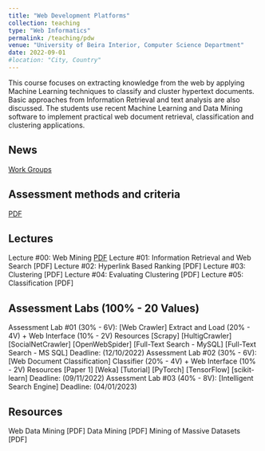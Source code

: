 ```yaml
---
title: "Web Development Platforms"
collection: teaching
type: "Web Informatics"
permalink: /teaching/pdw
venue: "University of Beira Interior, Computer Science Department"
date: 2022-09-01
#location: "City, Country"
---
```


This course focuses on extracting knowledge from the web by applying Machine Learning techniques to classify and cluster hypertext documents. Basic approaches from Information Retrieval and text analysis are also discussed. The students use recent Machine Learning and Data Mining software to implement practical web document retrieval, classification and clustering applications.

## News
[Work Groups](https://ubipt-my.sharepoint.com/:w:/g/personal/sebastiao_ubi_pt/ESd5WbagR0BLuNo7Wv4O_jMBnwzaEBafop6p4n_OgN7OjQ?e=m7wGIU)

## Assessment methods and criteria
[PDF](https://sebastiaopais.github.io/files/teaching/2223/PDW/PDW-CA.pdf)

## Lectures
Lecture #00: Web Mining [PDF](https://sebastiaopais.github.io/files/teaching/2223/PDW/Lectures/00-WebMining.pdf)
Lecture #01: Information Retrieval and Web Search [PDF]
Lecture #02: Hyperlink Based Ranking [PDF]
Lecture #03: Clustering [PDF]
Lecture #04: Evaluating Clustering [PDF]
Lecture #05: Classification [PDF]

## Assessment Labs (100% - 20 Values)
Assessment Lab #01 (30% - 6V): [Web Crawler]
Extract and Load (20% - 4V) + Web Interface (10% - 2V)
Resources
[Scrapy]
[HultigCrawler]
[SocialNetCrawler]
[OpenWebSpider]
[Full-Text Search - MySQL]
[Full-Text Search - MS SQL]
Deadline: (12/10/2022)
Assessment Lab #02 (30% - 6V): [Web Document Classification]
Classifier (20% - 4V) + Web Interface (10% - 2V)
Resources
[Paper 1]
[Weka] [Tutorial]
[PyTorch]
[TensorFlow]
[scikit-learn]
Deadline: (09/11/2022)
Assessment Lab #03 (40% - 8V): [Intelligent Search Engine]
Deadline: (04/01/2023)

## Resources
Web Data Mining [PDF]
Data Mining [PDF]
Mining of Massive Datasets [PDF]